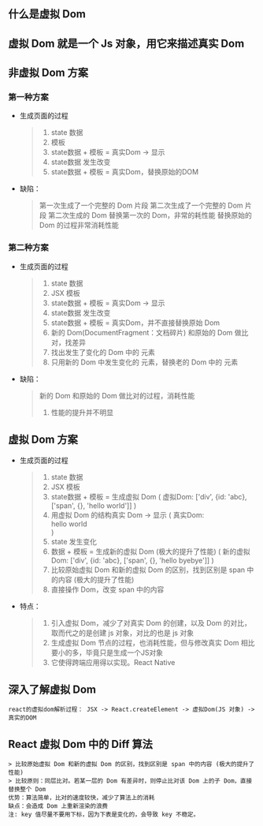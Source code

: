 ## 什么是虚拟 Dom
虚拟 Dom 就是一个 Js 对象，用它来描述真实 Dom
----------------------------------------------------

## 非虚拟 Dom 方案
### 第一种方案
* 生成页面的过程
    > 1. state 数据
    > 2. 模板
    > 3. state数据 + 模板 = 真实Dom → 显示
    > 4. state数据 发生改变
    > 5. state数据 + 模板 = 真实Dom，替换原始的DOM

* 缺陷：
    > 第一次生成了一个完整的 Dom 片段
    > 第二次生成了一个完整的 Dom 片段
    > 第二次生成的 Dom 替换第一次的 Dom，非常的耗性能
    > 替换原始的 Dom 的过程非常消耗性能

### 第二种方案
* 生成页面的过程
    > 1. state 数据
    > 2. JSX 模板
    > 3. state数据 + 模板 = 真实Dom → 显示
    > 4. state数据 发生改变
    > 5. state数据 + 模板 = 真实Dom，并不直接替换原始 Dom
    > 6. 新的 Dom(DocumentFragment：文档碎片) 和原始的 Dom 做比对，找差异
    > 7. 找出发生了变化的 Dom 中的 元素
    > 8. 只用新的 Dom 中发生变化的 元素，替换老的 Dom 中的 元素

* 缺陷：
    > 新的 Dom 和原始的 Dom 做比对的过程，消耗性能
    > 1. 性能的提升并不明显

## 虚拟 Dom 方案
* 生成页面的过程
    > 1. state 数据
    > 2. JSX 模板
    > 3. state数据 + 模板 = 生成虚拟 Dom
    ( 虚拟Dom: ['div', {id: 'abc}, ['span', {}, 'hello world']] )
    > 4. 用虚拟 Dom 的结构真实 Dom  → 显示
    ( 真实Dom: <div id="abc"><span>hello world</span></div> )
    > 5. state 发生变化
    > 6. 数据 + 模板 = 生成新的虚拟 Dom (极大的提升了性能)
    ( 新的虚拟Dom: ['div', {id: 'abc}, ['span', {}, 'hello byebye']] )
    > 7. 比较原始虚拟 Dom 和新的虚拟 Dom 的区别，找到区别是 span 中的内容 (极大的提升了性能)
    > 8. 直接操作 Dom，改变 span 中的内容

* 特点：
    > 1. 引入虚拟 Dom，减少了对真实 Dom 的创建，以及 Dom 的对比，取而代之的是创建 js 对象，对比的也是 js 对象
    > 2. 生成虚拟 Dom 节点的过程，也消耗性能，但与修改真实 Dom 相比要小的多，毕竟只是生成一个JS对象
    > 3. 它使得跨端应用得以实现。React Native

## 深入了解虚拟 Dom
    react的虚拟dom解析过程： JSX -> React.createElement -> 虚拟Dom(JS 对象) -> 真实的DOM


##  React 虚拟 Dom 中的 Diff 算法
    > 比较原始虚拟 Dom 和新的虚拟 Dom 的区别，找到区别是 span 中的内容 (极大的提升了性能)
    > 比较原则：同层比对。若某一层的 Dom 有差异时，则停止比对该 Dom 上的子 Dom，直接替换整个 Dom
    优势：算法简单，比对的速度较快，减少了算法上的消耗
    缺点：会造成 Dom 上重新渲染的浪费
    注: key 值尽量不要用下标，因为下表是变化的，会导致 key 不稳定。






